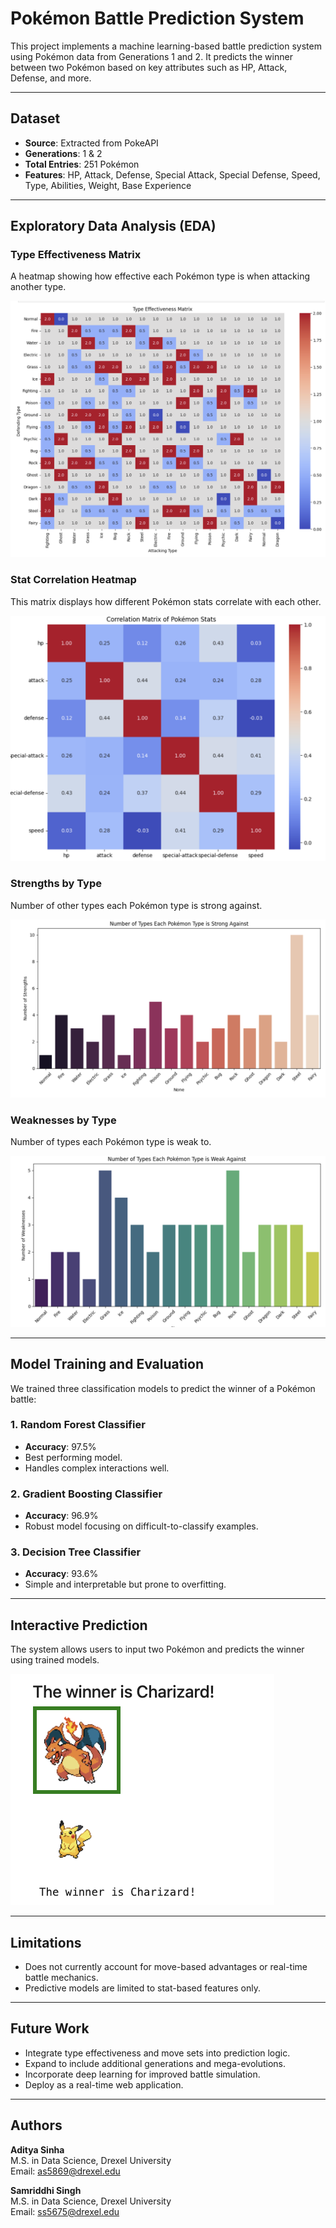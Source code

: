 # Pokémon Battle Prediction System

This project implements a machine learning-based battle prediction system using Pokémon data from Generations 1 and 2. It predicts the winner between two Pokémon based on key attributes such as HP, Attack, Defense, and more.

---

## Dataset

- **Source**: Extracted from PokeAPI
- **Generations**: 1 & 2
- **Total Entries**: 251 Pokémon
- **Features**: HP, Attack, Defense, Special Attack, Special Defense, Speed, Type, Abilities, Weight, Base Experience

---

## Exploratory Data Analysis (EDA)

### Type Effectiveness Matrix

A heatmap showing how effective each Pokémon type is when attacking another type.

![Type Effectiveness Matrix](./heatmap.png)

### Stat Correlation Heatmap

This matrix displays how different Pokémon stats correlate with each other.

![Stat Correlation](./correlation.png)

### Strengths by Type

Number of other types each Pokémon type is strong against.

![Strength Count](./strong.png)

### Weaknesses by Type

Number of types each Pokémon type is weak to.

![Weakness Count](./weak.png)

---

## Model Training and Evaluation

We trained three classification models to predict the winner of a Pokémon battle:

### 1. Random Forest Classifier
- **Accuracy**: 97.5%
- Best performing model.
- Handles complex interactions well.

### 2. Gradient Boosting Classifier
- **Accuracy**: 96.9%
- Robust model focusing on difficult-to-classify examples.

### 3. Decision Tree Classifier
- **Accuracy**: 93.6%
- Simple and interpretable but prone to overfitting.

---

## Interactive Prediction

The system allows users to input two Pokémon and predicts the winner using trained models.

![Charizard Wins](./battle.png)

---

## Limitations

- Does not currently account for move-based advantages or real-time battle mechanics.
- Predictive models are limited to stat-based features only.

---

## Future Work

- Integrate type effectiveness and move sets into prediction logic.
- Expand to include additional generations and mega-evolutions.
- Incorporate deep learning for improved battle simulation.
- Deploy as a real-time web application.

---

## Authors

**Aditya Sinha**  
M.S. in Data Science, Drexel University  
Email: as5869@drexel.edu

**Samriddhi Singh**  
M.S. in Data Science, Drexel University  
Email: ss5675@drexel.edu